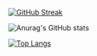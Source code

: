 [![GitHub Streak](https://streak-stats.demolab.com?user=LongYinStudio&theme=onedark&hide_border=true&border_radius=4.7&locale=zh_Hans)](https://git.io/streak-stats)

![Anurag's GitHub stats](https://github-readme-stats.vercel.app/api?username=LongYinStudio&show_icons=true&bg_color=00000000)

[![Top Langs](https://github-readme-stats.vercel.app/api/top-langs/?username=LongYinStudio&layout=compact)](https://github.com/anuraghazra/github-readme-stats)
